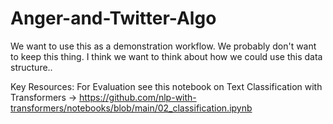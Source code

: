 # Anger-and-Twitter-Algo
We want to use this as a demonstration workflow. We probably don't want to keep this thing. I think we want to think about how we could use this data structure..


Key Resources: 
For Evaluation see this notebook on Text Classification with Transformers -> https://github.com/nlp-with-transformers/notebooks/blob/main/02_classification.ipynb
